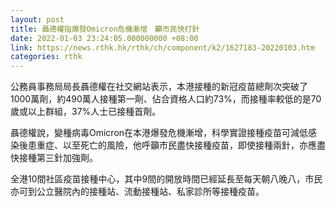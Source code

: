 ```yaml
---
layout: post
title: 聶德權指爆發Omicron危機漸增　籲市民快打針
date: 2022-01-03 23:24:05.000000000 +08:00
link: https://news.rthk.hk/rthk/ch/component/k2/1627183-20220103.htm
categories: rthk
---
```


公務員事務局局長聶德權在社交網站表示，本港接種的新冠疫苗總劑次突破了1000萬劑，約490萬人接種第一劑、佔合資格人口約73%，而接種率較低的是70歲或以上群組，37%人士已接種首劑。

聶德權說，變種病毒Omicron在本港爆發危機漸增，科學實證接種疫苗可減低感染後患重症、以至死亡的風險，他呼籲市民盡快接種疫苗，即使接種兩針，亦應盡快接種第三針加強劑。

全港10間社區疫苗接種中心，其中9間的開放時間已經延長至每天朝八晚八，市民亦可到公立醫院內的接種站、流動接種站、私家診所等接種疫苗。
